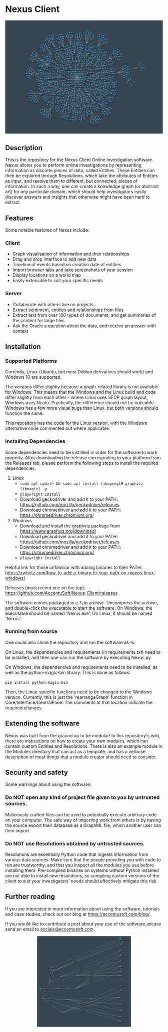 # Nexus Client
<p align="center">
  <img src="Repository_Images/Flower.png">
</p>

## Description
This is the repository for the Nexus Client Online Investigation software. Nexus allows you to perform online investigations by representing information as discrete pieces of data, called Entities. These Entities can then be explored through Resolutions, which take the attributes of Entities as input, and resolve them to different, but connected, pieces of information. In such a way, one can create a knowledge graph (or abstract art) for any particular domain, which should help investigators easily discover answers and insights that otherwise might have been hard to extract.

## Features
Some notable features of Nexus include:

### Client
- Graph visualisation of information and their relationships
- Drag and drop interface to add new data
- Timeline of events based on creation date of entities
- Import browser tabs and take screenshots of your session
- Display locations on a world map
- Easily extensible to suit your specific needs

### Server
- Collaborate with others live on projects
- Extract sentiment, entities and relationships from files
- Extract text from over 100 types of documents, and get summaries of the content for large files
- Ask the Oracle a question about the data, and receive an answer with context

## Installation
### Supported Platforms
Currently, Linux (Ubuntu, but most Debian derivatives should work) and Windows 10 are supported.

The versions differ slightly because a graph-related library is not available for Windows. This means that the Windows and the Linux build and code differ slightly from each other - where Linux uses SFDP graph layout, Windows uses Neato. Practically, the difference should not be noticable. Windows has a few more visual bugs than Linux, but both versions should function the same.

This repository has the code for the Linux version, with the Windows alternative code commented out where applicable.

### Installing Dependencies
Some dependencies need to be installed in order for the software to work properly. After downloading the release correspoding to your platform from the Releases tab, please perform the following steps to install the required dependencies:
1. Linux
    - `sudo apt update && sudo apt install libopengl0 graphviz libmagic1 -y`
    - `playwright install`
    - Download geckodriver and add it to your PATH: https://github.com/mozilla/geckodriver/releases
    - Download chromedriver and add it to your PATH: https://chromedriver.chromium.org/
2. Windows
    - Download and install the graphviz package from https://www.graphviz.org/download/
    - Download geckodriver and add it to your PATH: https://github.com/mozilla/geckodriver/releases
    - Download chromedriver and add it to your PATH: https://chromedriver.chromium.org/
    - `playwright install`

Helpful link for those unfamiliar with adding binaries to their PATH: https://zwbetz.com/how-to-add-a-binary-to-your-path-on-macos-linux-windows/

Releases (most recent one on the top): https://github.com/AccentuSoft/Nexus_Client/releases

The software comes packaged in a 7zip archive. Uncompress the archive, and double-click the executable to start the software. On Windows, the executable should be named 'Nexus.exe'. On Linux, it should be named 'Nexus'.

### Running from source
One could also clone the repository and run the software as-is.

On Linux, the dependencies and requirements (in requirements.txt) need to be installed, and then one can run the software by executing Nexus.py.

On Windows, the dependencies and requirements need to be installed, as well as the python-magic-bin library. This is done as follows:

`pip install python-magic-bin`

Then, the Linux-specific functions need to be changed to the Windows version. Currently, this is just the 'rearrangeGraph' function in Core/Interface/CentralPane. The comments at that location indicate the required changes.


## Extending the software
Nexus was built from the ground up to be modular! In this repository's wiki, there are instructions on how to create your own modules, which can contain custom Entities and Resolutions. There is also an example module in the Modules directory that can act as a template, and has a verbose description of most things that a module creator should need to consider.

## Security and safety
Some warnings about using the software:

### Do NOT open any kind of project file given to you by untrusted sources.
Maliciously crafted files can be used to potentially execute arbitrary code on your computer. The safe way of importing work from others is by having the source export their database as a GraphML file, which another user can then import.

### Do NOT use Resolutions obtained by untrusted sources.
Resolutions are essentially Python code that ingests information from various data sources. Make sure that the people providing you with code to run are trustworthy, and that you inspect all the modules you use before installing them. Pre-compiled binaries on systems without Python installed are not able to install new resolutions, so compiling custom versions of the client to suit your investigators' needs should effectively mitigate this risk.

## Further reading
If you are interested in more information about using the software, tutorials and case studies, check out our blog at https://accentusoft.com/blog/.

If you would like to contribute a post about your use of the software, please send an email to socials@accentusoft.com.

<p align="center">
  <img src="Repository_Images/Img2.png" width="300" height="290">
</p>
